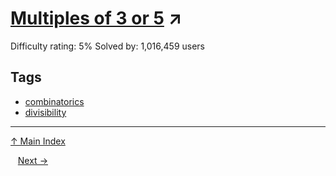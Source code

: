 # [Multiples of 3 or 5](https://projecteuler.net/problem=1) ↗️

Difficulty rating: 5%
Solved by: 1,016,459 users
## Tags

- [combinatorics](../tags/combinatorics.md)
- [divisibility](../tags/divisibility.md)



---

[↑ Main Index](../README.md)


 &nbsp;&nbsp;  <a href='2.md'>Next →</a></div>
